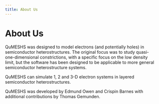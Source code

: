 ```yaml
---
title: About Us
---
```


# About Us

QuMESHS was designed to model electrons (and potentially holes) in 
semiconductor heterostructures.  The original focus was to study 
quasi-one-dimensional constrictions, with a specific focus on the 
low density limit, but the software has been designed to be 
applicable to more general semiconductor heterostructure systems.

QuMESHS can simulate 1, 2 and 3-D electron systems in layered 
semiconductor heterostructures.

QuMESHS was developed by Edmund Owen and Crispin Barnes with 
additional contributions by Thomas Gemunden.

